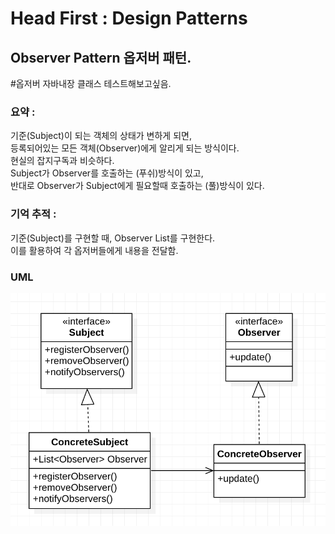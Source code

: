 # Head First : Design Patterns

## Observer Pattern 옵저버 패턴.
#옵저버 자바내장 클래스 테스트해보고싶음.
### 요약 : 
기준(Subject)이 되는 객체의 상태가 변하게 되면,    
등록되어있는 모든 객체(Observer)에게 알리게 되는 방식이다.  
현실의 잡지구독과 비슷하다.  
Subject가 Observer를 호출하는 (푸쉬)방식이 있고,  
반대로 Observer가 Subject에게 필요할때 호출하는 (풀)방식이 있다.  



### 기억 추적 : 
기준(Subject)를 구현할 때, Observer List를 구현한다.  
이를 활용하여 각 옵저버들에게 내용을 전달함.  




### UML
![Alt uml](./observer_uml.png?s=200 )

